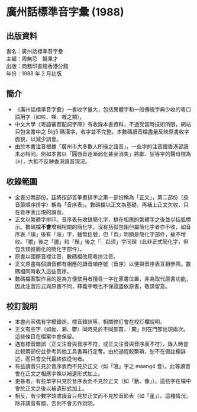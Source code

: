 廣州話標準音字彙 (1988)
=======================

出版資料
--------
書名：廣州話標準音字彙<br>
主編：周無忌　饒秉才<br>
出版：商務印書館香港分館<br>
年份：1988 年 2 月初版<br>

簡介
----
 * 《廣州話標準音字彙》一書收字量大，包括異體字和一般傳統字典少收的粵口語用字（如咗、㗎、嘅之類）。
 * 中文大學《粵語審音配詞字庫》有收錄本書資料，不過受當時技術所限，網站只包含書中之 Big5 碼漢字，收字並不完整。本數碼讀音檔盡量反映原書收字面貌，以減少誤會。
 * 由於本書注音根據「廣州市大多數人所操之語音」，一些字的注音跟香港習讀未必相同。例如本書以「圓唇音逐漸弱化甚至消失」將鄺、狂等字的聲母標為 `[k]`，大抵不反映香港讀音現況。
 
收錄範圍
--------
 * 全書分兩部份。茲將按部首筆畫排字之第一部份稱為「正文」，第二部份（按音節順序排字）稱為「音序表」。數碼檔以正文為基礎，再補上正文欠收、只在音序表出現的讀音。
 * 正文以繁體字排印。音序表有收錄簡化字，排在相應的繁體字之後並以括弧標示。數碼檔**不會**增補相關的簡化字。沒有括弧包圍但屬簡化字者亦不收，如音序表「廎」後有「庼」字，雖無括號，但「页」明顯是簡化字部件，故不增收。「靨」後之「靥」和「鬚」後之「⿱髟须」字同理（此非正式簡化字，但包含類推簡化的簡化字部件）。
 * 原書以國際音標注音，數碼檔改用粵拼注音。
 * 正文原書每個讀音都有相應的讀音順序號（音序）以便與音序表互相參照。數碼檔同時收入這些音序。
 * 數碼檔案製作目的是為方便使用者搜尋一字在原書位置，非為取代原書功能，因此注音形式與原書不同，釋義字眼也不保證盡依原書，敬請留意。

校訂說明
--------
 * 本書內容偶有字模錯誤、標音錯誤等，相關修訂會在校訂欄說明。
 * 正文有些字（如勔、鸂、鬱）同時見於不同部首，「闞」則在門部出現兩次。這些條目在檔案中會保留。
 * 遇有標音錯誤（正文注音與音序不符，或正文注音與音序表不符），錄入時會比較兩部份並參考其他工具書再行定奪。由於過程較繁瑣，恕不在備註欄詳述，而只會交代最終依從何者。
 * 有些讀音只見於音序表而不見於正文（如「氓」字之 maang4 音）。此等讀音會在正文之相應字條以補遺形式加上。
 * 更甚者，有些單字只見於音序表而不見於正文（如「動、像」）。這些字在檔中會於正文之後以補遺形式加上。
 * 相反，有少數字頭或讀音只見於正文而不見於音節表（如「堇」）。這種情況，除非讀音有錯，否則不會另作說明。
